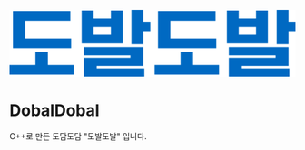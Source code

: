 ![DobalDobal](https://raw.githubusercontent.com/Mercen-Lee/Hosting/main/DobalDobal/logo.svg)

# DobalDobal
C++로 만든 도담도담 "도발도발" 입니다.
